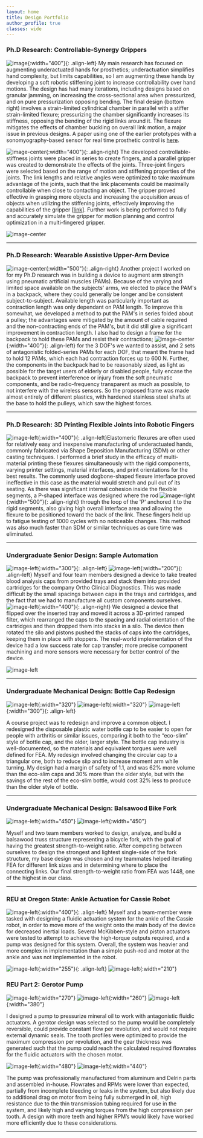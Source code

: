 ```yaml
---
layout: home
title: Design Portfolio
author_profile: true
classes: wide
---
```


### Ph.D Research: Controllable-Synergy Grippers
![image](/assets/images/StiffeningDesigns.gif){:width="400"}{: .align-left}
My main research has focused on augmenting underactuated hands for prosthetics; underactuation simplifies hand complexity, but limits capabilities, so I am augmenting these hands by developing a soft robotic stiffening joint to increase controllability over hand motions. The design has had many iterations, including designs based on granular jamming, on increasing the cross-sectional area when pressurized, and on pure pressurization opposing bending. The final design (bottom right) involves a strain-limited cylindrical chamber in parallel with a stiffer strain-limited flexure; pressurizing the chamber significantly increases its stiffness, opposing the bending of the rigid links around it. The flexure mitigates the effects of chamber buckling on overall link motion, a major issue in previous designs. A paper using one of the earlier prototypes with a sonomyography-based sensor for real time prosthetic control is [here](https://ieeexplore.ieee.org/abstract/document/9176483).

![image-center](/assets/images/Robosoft_gripper.png){:width="400"}{: .align-right}
The developed controllable-stiffness joints were placed in series to create fingers, and a parallel gripper was created to demonstrate the effects of the joints. Three-joint fingers were selected based on the range of motion and stiffening properties of the joints. The link lengths and relative angles were optimized to take maximum advantage of the joints, such that the link placements could be maximally controllable when close to contacting an object. The gripper proved effective in grasping more objects and increasing the acquisition areas of objects when utilizing the stiffening joints, effectively improving the capabilities of the gripper [[link](https://ieeexplore.ieee.org/abstract/document/9115995)]. Further work is being performed to fully and accurately simulate the gripper for motion planning and control optimization in a multi-fingered gripper.


![image-center](/assets/images/Robosoft_grasps.png)

---

### Ph.D Research: Wearable Assistive Upper-Arm Device
![image-center](/assets/images/semiflextech_photorealistic.jpg){:width="500"}{: .align-right}
Another project I worked on for my Ph.D research was in building a device to augment arm strength using pneumatic artificial muscles (PAMs). Because of the varying and limited space available on the subjects' arms, we  elected to place the PAM's in a backpack, where they could generally be longer and be consistent subject-to-subject. Available length was particularly important as contraction length was only dependant on PAM length. To improve this somewhat, we developed a method to put the PAM's in series folded about a pulley; the advantages were mitigated by the amount of cable required and the non-contracting ends of the PAM's, but it did still give a significant improvement in contraction length. I also had to design a frame for the backpack to hold these PAMs and resist their contractions;
![image-center](/assets/images/semiflextech_fea.jpg){:width="400"}{: .align-left}
 for the 3 DOF's we wanted to assist, and 2 sets of antagonistic folded-series PAMs for each DOF, that meant the frame had to hold 12 PAMs, which each had contraction forces up to 600 N. Further, the components in the backpack had to be reasonably sized, as light as possible for the target users of elderly or disabled people, fully encase the backpack to prevent interference or injury from the soft pneumatic components, and be radio-frequency transparent as much as possible, to not interfere with the wireless sensors.  So the proposed frame was made almost entirely of different plastics, with hardened stainless steel shafts at the base to hold the pulleys, which saw the highest forces.

---

### Ph.D Research: 3D Printing Flexible Joints into Robotic Fingers
![image-left](/assets/images/printed_finger.jpg){:width="400"}{: .align-left}Elastomeric flexures are often used for relatively easy and inexpensive manufacturing of underactuated hands, commonly fabricated via Shape Deposition Manufacturing (SDM) or other casting techniques. I performed a brief study in the efficacy of multi-material printing these flexures simultaneously with the rigid components, varying printer settings, material interfaces, and print orientations for the best results. The commonly used dogbone-shaped flexure interface proved ineffective in this case as the material would stretch and pull out of its seating. As there was significant internal cohesion inside the flexible segments, a P-shaped interface was designed where the rod
![image-right](/assets/images/printed_flexure_fatigue.gif){:width="500"}{: .align-right} through the loop of the 'P' anchored it to the rigid segments, also giving high overall interface area and allowing the flexure to be positioned toward the back of the link. These fingers held up to fatigue testing of 1000 cycles with no noticeable changes. This method was also much faster than SDM or similar techniques as cure time was eliminated.

---



### Undergraduate Senior Design: Sample Automation
![image-left](/assets/images/SeniorDesign_tray.jpeg){:width="300"}{: .align-left}
![image-left](/assets/images/SeniorDesign_tubes.jpeg){:width="200"}{: .align-left}
 Myself and four team members designed a device to take treated blood analysis caps from provided trays and stack them into provided cartridges for the company Ortho Clinical Diagnostics. This was made difficult by the small spacings between caps in the trays and cartridges, and the fact that we had to manufacture all custom components ourselves.
![image-left](/assets/images/SrDesign_filter.jpeg){:width="400"}{: .align-right} We designed a device that flipped over the inserted tray and moved it across a 3D-printed ramped filter, which rearranged the caps to the spacing and radial orientation of the cartridges and then dropped them into stacks in a silo. The device then rotated the silo and pistons pushed the stacks of caps into the cartridges, keeping them in place with stoppers. The real-world implementation of the device had a low success rate for cap transfer; more precise component machining and more sensors were necessary for better control of the device.

![image-left](/assets/images/SrDesign.gif)

---


### Undergraduate Mechanical Design: Bottle Cap Redesign
![image-left](/assets/images/bottleCap_design.png){:width="320"}
![image-left](/assets/images/bottleCap_fea.jpg){:width="320"}
![image-left](/assets/images/bottleCap_FEAResults.png){:width="300"}{: .align-left}

A course project was to redesign and improve a common object. I redesigned the disposable plastic water bottle cap to be easier to open for people with arthritis or similar issues, comparing it both to the “eco-slim” style of bottle cap, and the older, larger style. The bottle cap industry is well-documented, so the materials and equivalent torques were well defined for FEA. My redesign involved changing the circular cap to a triangular one, both to reduce slip and to increase moment arm while turning. My design had a margin of safety of 1.1, and was 62% more volume than the eco-slim caps and 30% more than the older style, but with the savings of the rest of the eco-slim bottle, would cost 32% less to produce than the older style of bottle.

---

### Undergraduate Mechanical Design: Balsawood Bike Fork
![image-left](/assets/images/TrussDesign.jpeg){:width="450"}
![image-left](/assets/images/TrussCAD.png){:width="450"}

Myself and two team members worked to design, analyze, and build a balsawood truss structure representing a bicycle fork, with the goal of having the greatest strength-to-weight ratio. After competing between ourselves to design the strongest and lightest single-side of the fork structure, my base design was chosen and my teammates helped iterating FEA for different link sizes and in determining where to place the connecting links. Our final strength-to-weight ratio from FEA was 1448, one of the highest in our class.

---

### REU at Oregon State: Ankle Actuation for Cassie Robot

![image-left](/assets/images/CASSIE.png){:width="400"}{: .align-left}
Myself and a team-member were tasked with designing a fluidic actuation system for the ankle of the Cassie robot, in order to move more of the weight onto the main body of the device for decreased inertial loads. Several McKibben-style and piston actuators were tested to attempt to achieve the high-torque outputs required, and a pump was designed for this system. Overall, the system was heavier
and more complex in implementation than a simple push-rod and motor at the ankle and was not implemented in the robot.

![image-left](/assets/images/REU_PAM.jpg){:width="255"}{: .align-left}
![image-left](/assets/images/REU_testSetup.jpg){:width="210"}



### REU Part 2: Gerotor Pump
![image-left](/assets/images/pump_profile.jpeg){:width="270"}
![image-left](/assets/images/pump_moving.gif){:width="260"}
![image-left](/assets/images/pump_parts.jpeg){:width="380"}

I designed a pump to pressurize mineral oil to work with antagonistic fluidic actuators. A gerotor design was selected so the pump would be completely reversible, could provide constant flow per revolution, and would not require external dynamic seals.
The tooth profiles were optimized to provide the maximum compression per revolution, and the gear thickness was generated such that the pump could reach the calculated required flowrates for the fluidic actuators with the chosen motor.

![image-left](/assets/images/pump_manufactured.jpeg){:width="480"}
![image-left](/assets/images/REU.gif){:width="440"}

The pump was professionally manufactured from aluminum and Delrin parts and assembled in-house. Flowrates and RPMs were lower than expected, partially from incomplete bleeding or leaks in the system, but also likely due to additional drag on motor from being fully submerged in oil, high resistance due to the thin transmission tubing required for use in the system, and likely high and varying torques from the high compression per tooth. A design with more teeth and higher RPM’s would likely have worked more efficiently due to these considerations.

---
